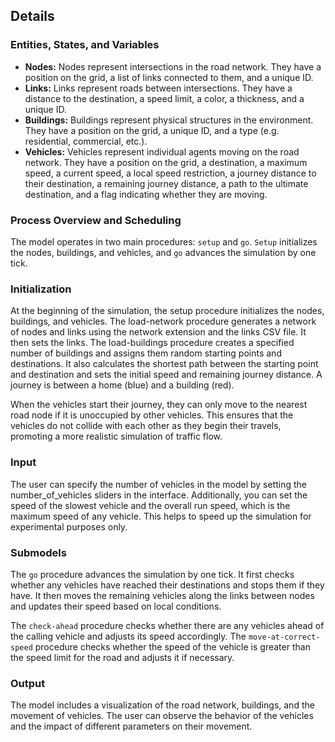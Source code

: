 Details
-------

### Entities, States, and Variables

* **Nodes:** Nodes represent intersections in the road network. They have a position on the grid, a list of links connected to them, and a unique ID.
* **Links:** Links represent roads between intersections. They have a distance to the destination, a speed limit, a color, a thickness, and a unique ID.
* **Buildings:** Buildings represent physical structures in the environment. They have a position on the grid, a unique ID, and a type (e.g. residential, commercial, etc.).
* **Vehicles:** Vehicles represent individual agents moving on the road network. They have a position on the grid, a destination, a maximum speed, a current speed, a local speed restriction, a journey distance to their destination, a remaining journey distance, a path to the ultimate destination, and a flag indicating whether they are moving.

### Process Overview and Scheduling

The model operates in two main procedures: `setup` and `go`. `Setup` initializes the nodes, buildings, and vehicles, and `go` advances the simulation by one tick.

### Initialization

At the beginning of the simulation, the setup procedure initializes the nodes, buildings, and vehicles. The load-network procedure generates a network of nodes and links using the network extension and the links CSV file. It then sets the links. The load-buildings procedure creates a specified number of buildings and assigns them random starting points and destinations. It also calculates the shortest path between the starting point and destination and sets the initial speed and remaining journey distance. A journey is between a home (blue) and a building (red).
   
When the vehicles start their journey, they can only move to the nearest road node if it is unoccupied by other vehicles. This ensures that the vehicles do not collide with each other as they begin their travels, promoting a more realistic simulation of traffic flow.

### Input

The user can specify the number of vehicles in the model by setting the number_of_vehicles sliders in the interface. Additionally, you can set the speed of the slowest vehicle and the overall run speed, which is the maximum speed of any vehicle. This helps to speed up the simulation for experimental purposes only.

### Submodels

The `go` procedure advances the simulation by one tick. It first checks whether any vehicles have reached their destinations and stops them if they have. It then moves the remaining vehicles along the links between nodes and updates their speed based on local conditions.

The `check-ahead` procedure checks whether there are any vehicles ahead of the calling vehicle and adjusts its speed accordingly. The `move-at-correct-speed` procedure checks whether the speed of the vehicle is greater than the speed limit for the road and adjusts it if necessary.

### Output

The model includes a visualization of the road network, buildings, and the movement of vehicles. The user can observe the behavior of the vehicles and the impact of different parameters on their movement.
